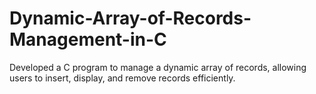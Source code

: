# Dynamic-Array-of-Records-Management-in-C
Developed a C program to manage a dynamic array of records, allowing users to insert, display, and remove records efficiently.
